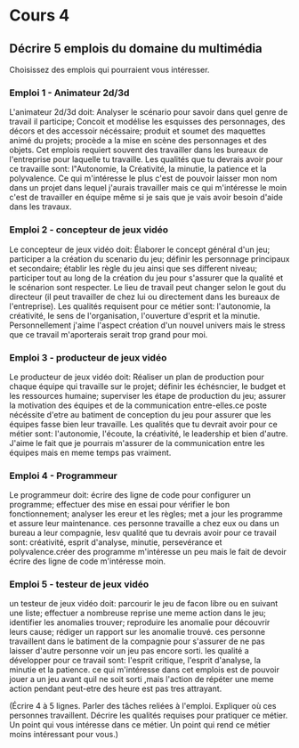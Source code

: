 # Cours 4
## Décrire 5 emplois du domaine du multimédia
Choisissez des emplois qui pourraient vous intéresser. 

### Emploi 1 - Animateur 2d/3d

L'animateur 2d/3d doit: Analyser le scénario pour savoir dans quel genre de travail il participe; Concoit et modélise les esquisses des personnages, des décors et des
accessoir nécéssaire; produit et soumet des maquettes animé du projets; procède a la mise en scène des personnages et des objets. Cet emplois requiert souvent des 
travailler dans les bureaux de l'entreprise pour laquelle tu travaille. Les qualités que tu devrais avoir pour ce travaille sont: l"Autonomie, la Créativité, la
minutie, la patience et la polyvalence. Ce qui m'intéresse le plus c'est de pouvoir laisser mon nom dans un projet dans lequel j'aurais travailler mais ce qui
m'intéresse le moin c'est de travailler en équipe même si je sais que je vais avoir besoin d'aide dans les travaux.

### Emploi 2 - concepteur de jeux vidéo

Le concepteur de jeux vidéo doit: Élaborer le concept général d'un jeu; participer a la création du scenario du jeu; définir les personnage principaux et secondaire; 
établir les règle du jeu ainsi que ses different niveau; participer tout au long de la création du jeu pour s'assurer que la qualité et le scénarion sont respecter. Le
lieu de travail peut changer selon le gout du directeur (il peut travailler de chez lui ou directement dans les bureaux de l'entreprise). Les qualités requisent pour
ce métier sont: l'autonomie, la créativité, le sens de l'organisation, l'ouverture d'esprit et la minutie. Personnellement j'aime l'aspect création d'un nouvel univers
mais le stress que ce travail m'aporterais serait trop grand pour moi.

### Emploi 3 - producteur de jeux vidéo

Le producteur de jeux vidéo doit: Réaliser un plan de production pour chaque équipe qui travaille sur le projet; définir les échésncier, le budget et les ressources
humaine; superviser les étape de production du jeu; assurer la motivation des équipes et de la communication entre-elles.ce poste nécéssite d'etre au batiment de 
conception du jeu pour assurer que les équipes fasse bien leur travaille. Les qualités que tu devrait avoir pour ce métier sont: l'autonomie, l'écoute, la créativité,
le leadership et bien d'autre. J'aime le fait que je pourrais m'assurer de la communication entre les équipes mais en meme temps pas vraiment. 

### Emploi 4 - Programmeur

Le programmeur doit: écrire des ligne de code pour configurer un programme; effectuer des mise en essai pour vérifier le bon fonctionnement; analyser les ereur et les
règles; met a jour les programme et assure leur maintenance. ces personne travaille a chez eux ou dans un bureau a leur compagnie, lesv qualité que tu devrais avoir 
pour ce travail sont: créativité, esprit d'analyse, minutie, persevérance et polyvalence.créer des programme m'intéresse un peu mais le fait de devoir écrire des ligne
de code m'intéresse moin.

### Emploi 5 - testeur de jeux vidéo

un testeur de jeux vidéo doit: parcourir le jeu de facon libre ou en suivant une liste; effectuer a nombreuse reprise une meme action dans le jeu; identifier les 
anomalies trouver; reproduire les anomalie pour découvrir leurs cause; rédiger un rapport sur les anomalie trouvé. ces personne travaillent dans le batiment de la 
compagnie pour s'assurer de ne pas laisser d'autre personne voir un jeu pas encore sorti. les qualité a développer pour ce travail sont: l'esprit critique, l'esprit
d'analyse, la minutie et la patience. ce qui m'intéresse dans cet emplois est de pouvoir jouer a un jeu avant quil ne soit sorti ,mais l'action de répéter une meme 
action pendant peut-etre des heure est pas tres attrayant.

(Écrire 4 à 5 lignes. Parler des tâches reliées à l'emploi. Expliquer où ces personnes travaillent. Décrire les qualités requises pour pratiquer ce métier. Un point
qui vous intéresse dans ce métier. Un point qui rend ce métier moins intéressant pour vous.)
